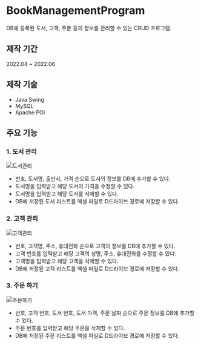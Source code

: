 # BookManagementProgram
DB에 등록된 도서, 고객, 주문 등의 정보를 관리할 수 있는 CRUD 프로그램.

## 제작 기간
2022.04 ~ 2022.06

## 제작 기술
- Java Swing
- MySQL
- Apache POI

## 주요 기능
### 1. 도서 관리
![도서관리](https://user-images.githubusercontent.com/113095585/209297034-96c23cfb-949d-4235-957d-12ed3789c7c7.png)
- 번호, 도서명, 출판사, 가격 순으로 도서의 정보를 DB에 추가할 수 있다.
- 도서명을 입력받고 해당 도서의 가격을 수정할 수 있다.
- 도서명을 입력받고 해당 도서를 삭제할 수 있다.
- DB에 저장된 도서 리스트를 엑셀 파일로 D드라이브 경로에 저장할 수 있다.

### 2. 고객 관리
![고객관리](https://user-images.githubusercontent.com/113095585/209297247-943a3b08-65e1-441a-87f6-ba8d549e2e6b.png)
- 번호, 고객명, 주소, 휴대전화 순으로 고객의 정보를 DB에 추가할 수 있다.
- 고객 번호를 입력받고 해당 고객의 성명, 주소, 휴대전화를 수정할 수 있다.
- 고객명을 입력받고 해당 고객을 삭제할 수 있다.
- DB에 저장된 고객 리스트를 엑셀 파일로 D드라이브 경로에 저장할 수 있다.

### 3. 주문 하기
![주문하기](https://user-images.githubusercontent.com/113095585/209299060-91423188-ebae-4502-9521-8211bc4185f4.png)
- 번호, 고객 번호, 도서 번호, 도서 가격, 주문 날짜 순으로 주문 정보를 DB에 추가할 수 있다.
- 주문 번호를 입력받고 해당 주문을 삭제할 수 있다.
- DB에 저장된 주문 리스트를 엑셀 파일로 D드라이브 경로에 저장할 수 있다.
